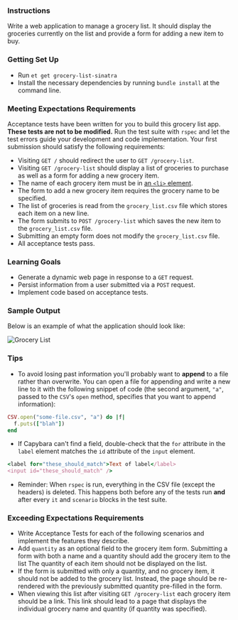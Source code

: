 ### Instructions

Write a web application to manage a grocery list. It should display the groceries currently on the list and provide a form for adding a new item to buy.

### Getting Set Up

* Run `et get grocery-list-sinatra`
* Install the necessary dependencies by running `bundle install` at the command line.

### Meeting Expectations Requirements

Acceptance tests have been written for you to build this grocery list app. **These tests are not to be modified.** Run the test suite with `rspec` and let the test errors guide your development and code implementation. Your first submission should satisfy the following requirements:

* Visiting `GET /` should redirect the user to `GET /grocery-list`.
* Visiting `GET /grocery-list` should display a list of groceries to purchase as well as a form for adding a new grocery item.
* The name of each grocery item must be in [an `<li>` element](https://developer.mozilla.org/en-US/docs/Web/HTML/Element/li).
* The form to add a new grocery item requires the grocery name to be specified.
* The list of groceries is read from the `grocery_list.csv` file which stores each item on a new line.
* The form submits to `POST /grocery-list` which saves the new item to the `grocery_list.csv` file.
* Submitting an empty form does not modify the `grocery_list.csv` file.
* All acceptance tests pass.

### Learning Goals

* Generate a dynamic web page in response to a `GET` request.
* Persist information from a user submitted via a `POST` request.
* Implement code based on acceptance tests.

### Sample Output

Below is an example of what the application should look like:

![Grocery List][sample-app]

### Tips

* To avoid losing past information you'll probably want to **append** to a file rather than overwrite. You can open a file for appending and write a new line to it with the following snippet of code (the second argument, `"a"`, passed to the `CSV`'s `open` method, specifies that you want to append information):

```ruby
CSV.open("some-file.csv", "a") do |f|
  f.puts(["blah"])
end
```
* If Capybara can't find a field, double-check that the `for` attribute in the `label` element matches the `id` attribute of the `input` element.

```ruby
<label for="these_should_match">Text of label</label>
<input id="these_should_match" />
```
* Reminder: When `rspec` is run, everything in the CSV file (except the headers) is deleted. This happens both before any of the tests run **and** after every `it` and `scenario` blocks in the test suite.

### Exceeding Expectations Requirements

* Write Acceptance Tests for each of the following scenarios and implement the features they describe.
* Add `quantity` as an optional field to the grocery item form. Submitting a form with both a name and a quantity should add the grocery item to the list  The quantity of each item should not be displayed on the list.
* If the form is submitted with only a quantity, and no grocery item, it should not be added to the grocery list. Instead, the page should be re-rendered with the previously submitted quantity pre-filled in the form.
* When viewing this list after visiting `GET /grocery-list` each grocery item should be a link.  This link should lead to a page that displays the individual grocery name and quantity (if quantity was specified).

[sample-app]: https://s3.amazonaws.com/horizon-production/images/grocery-list.png
